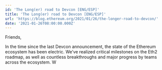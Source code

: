 ```yaml
---
id: 'The Long(er) road to Devcon [ENG/ESP]'
title: 'The Long(er) road to Devcon [ENG/ESP]'
url: 'https://blog.ethereum.org/2021/01/26/the-longer-road-to-devcon/'
date: '2021-01-26T08:00:00.000Z'
---
```

Friends,

In the time since the last Devcon announcement, the state of the Ethereum ecosystem has been electric. We’ve realized critical milestones on the Eth2 roadmap, as well as countless breakthroughs and major progress by teams across the ecosystem. W